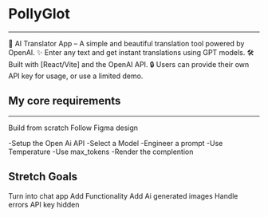 # PollyGlot
------------

🧠 AI Translator App – A simple and beautiful translation tool powered by OpenAI.
✨ Enter any text and get instant translations using GPT models.
🛠️ Built with [React/Vite] and the OpenAI API.
🔒 Users can provide their own API key for usage, or use a limited demo.

## My core requirements 
-----------------------

Build from scratch 
Follow Figma design

-Setup  the Open Ai API
-Select a Model
-Engineer a prompt
-Use Temperature
-Use max_tokens
-Render the complention

Stretch Goals 
-------------

Turn into chat app
Add Functionality
Add Ai generated images
Handle errors
API key hidden